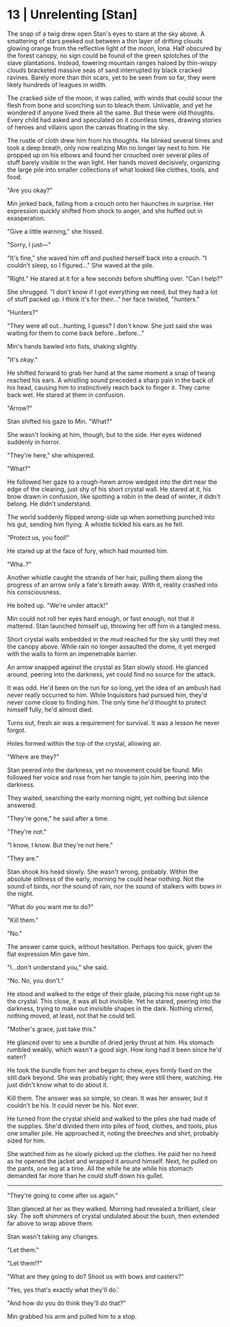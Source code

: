 # 13 | Unrelenting [Stan]

The snap of a twig drew open Stan's eyes to stare at the sky above. A smattering of stars peeked out between a thin layer of drifting clouds glowing orange from the reflective light of the moon, Iona. Half obscured by the forest canopy, no sign could be found of the green splotches of the slave plantations. Instead, towering mountain ranges haloed by thin-wispy clouds bracketed massive seas of sand interrupted by black cracked ravines. Barely more than thin scars, yet to be seen from so far, they were likely hundreds of leagues in width.

The cracked side of the moon, it was called, with winds that could scour the flesh from bone and scorching sun to bleach them. Unlivable, and yet he wondered if anyone lived there all the same. But these were old thoughts. Every child had asked and speculated on it countless times, drawing stories of heroes and villains upon the canvas floating in the sky.

The rustle of cloth drew him from his thoughts. He blinked several times and took a deep breath, only now realizing Min no longer lay next to him. He propped up on his elbows and found her crouched over several piles of stuff barely visible in the wan light. Her hands moved decisively, organizing the large pile into smaller collections of what looked like clothes, tools, and food.

"Are you okay?"

Min jerked back, falling from a crouch onto her haunches in surprise. Her expression quickly shifted from shock to anger, and she huffed out in exasperation.

"Give a little warning," she hissed.

"Sorry, I just—"

"It's fine," she waved him off and pushed herself back into a crouch. "I couldn't sleep, so I figured..." She waved at the pile.

"Right." He stared at it for a few seconds before shuffling over. "Can I help?"

She shrugged. "I don't know if I got everything we need, but they had a lot of stuff packed up. I think it's for their..." her face twisted, "hunters."

"Hunters?"

"They were all out...hunting, I guess? I don't know. She just said she was waiting for them to come back before...before..."

Min's hands bawled into fists, shaking slightly.

"It's okay."

He shifted forward to grab her hand at the same moment a snap of twang reached his ears. A whistling sound preceded a sharp pain in the back of his head, causing him to instinctively reach back to finger it. They came back wet. He stared at them in confusion.

"Arrow?"

Stan shifted his gaze to Min. "What?"

She wasn't looking at him, though, but to the side. Her eyes widened suddenly in horror.

"They're here," she whispered.

"What?"

He followed her gaze to a rough-hewn arrow wedged into the dirt near the edge of the clearing, just shy of his short crystal wall. He stared at it, his brow drawn in confusion, like spotting a robin in the dead of winter, it didn't belong. He didn't understand.

The world suddenly flipped wrong-side up when something punched into his gut, sending him flying. A whistle tickled his ears as he fell.

"Protect us, you fool!"

He stared up at the face of fury, which had mounted him.

"Wha..?"

Another whistle caught the strands of her hair, pulling them along the progress of an arrow only a fate's breath away. With it, reality crashed into his consciousness.

He bolted up. "We're under attack!"

Min could not roll her eyes hard enough, or fast enough, not that it mattered. Stan launched himself up, throwing her off him in a tangled mess.

Short crystal walls embedded in the mud reached for the sky until they met the canopy above. While rain no longer assaulted the dome, it yet merged with the walls to form an impenetrable barrier.

An arrow snapped against the crystal as Stan slowly stood. He glanced around, peering into the darkness, yet could find no source for the attack.

It was odd. He'd been on the run for so long, yet the idea of an ambush had never really occurred to him. While Inquisitors had pursued him, they'd never come close to finding him. The only time he'd thought to protect himself fully, he'd almost died.

Turns out, fresh air was a requirement for survival. It was a lesson he never forgot.

Holes formed within the top of the crystal, allowing air.

"Where are they?"

Stan peered into the darkness, yet no movement could be found. Min followed her voice and rose from her tangle to join him, peering into the darkness.

They waited, searching the early morning night, yet nothing but silence answered.

"They're gone," he said after a time.

"They're not."

"I know, I know. But they're not here."

"They are."

Stan shook his head slowly. She wasn't wrong, probably. Within the absolute stillness of the early, morning he could hear nothing. Not the sound of birds, nor the sound of rain, nor the sound of stalkers with bows in the night.

"What do you want me to do?"

"Kill them."

"No."

The answer came quick, without hesitation. Perhaps too quick, given the flat expression Min gave him.

"I...don't understand you," she said.

"No. No, you don't."

He stood and walked to the edge of their glade, placing his nose right up to the crystal. This close, it was all but invisible. Yet he stared, peering into the darkness, trying to make out invisible shapes in the dark. Nothing stirred, nothing moved, at least, not that he could tell.

"Mother's grace, just take this."

He glanced over to see a bundle of dried jerky thrust at him. His stomach rumbled weakly, which wasn't a good sign. How long had it been since he'd eaten?

He took the bundle from her and began to chew, eyes firmly fixed on the still dark beyond. She was probably right; they were still there, watching. He just didn't know what to do about it.

Kill them. The answer was so simple, so clean. It was her answer, but it couldn't be his. It could never be his. Not ever.

He turned from the crystal shield and walked to the piles she had made of the supplies. She'd divided them into piles of food, clothes, and tools, plus one smaller pile. He approached it, noting the breeches and shirt, probably sized for him.

She watched him as he slowly picked up the clothes. He paid her no heed as he opened the jacket and wrapped it around himself. Next, he pulled on the pants, one leg at a time. All the while he ate while his stomach demanded far more than he could stuff down his gullet.

---

"They're going to come after us again."

Stan glanced at her as they walked. Morning had revealed a brilliant, clear sky. The soft shimmers of crystal undulated about the bush, then extended far above to wrap above them.

Stan wasn't taking any changes.

"Let them."

"Let them!?"

"What are they going to do? Shoot us with bows and casters?"

"Yes, yes that's exactly what they'll do.'

"And how do you do think they'll do that?"

Min grabbed his arm and pulled him to a stop.
